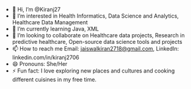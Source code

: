 - 👋 Hi, I’m @Kiranj27
- 👀 I’m interested in Health Informatics, Data Science and Analytics, Healthcare Data Management
- 🌱 I’m currently learning Java, XML
- 💞️ I’m looking to collaborate on Healthcare data projects, Research in predictive healthcare, Open-source data science tools and projects
- 📫 How to reach me Email: jaiswalkiran2718@gmail.com, LinkedIn: linkedin.com/in/kiranj2706
- 😄 Pronouns: She/Her
- ⚡ Fun fact: I love exploring new places and cultures and cooking different cuisines in my free time.

<!---
Kiranj27/Kiranj27 is a ✨ special ✨ repository because its `README.md` (this file) appears on your GitHub profile.
You can click the Preview link to take a look at your changes.
--->
